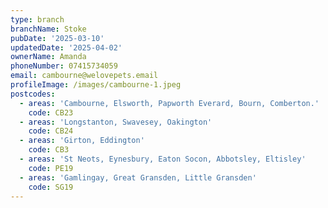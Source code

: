 ```yaml
---
type: branch
branchName: Stoke
pubDate: '2025-03-10'
updatedDate: '2025-04-02'
ownerName: Amanda
phoneNumber: 07415734059
email: cambourne@welovepets.email
profileImage: /images/cambourne-1.jpeg
postcodes:
  - areas: 'Cambourne, Elsworth, Papworth Everard, Bourn, Comberton.'
    code: CB23
  - areas: 'Longstanton, Swavesey, Oakington'
    code: CB24
  - areas: 'Girton, Eddington'
    code: CB3
  - areas: 'St Neots, Eynesbury, Eaton Socon, Abbotsley, Eltisley'
    code: PE19
  - areas: 'Gamlingay, Great Gransden, Little Gransden'
    code: SG19
---
```




